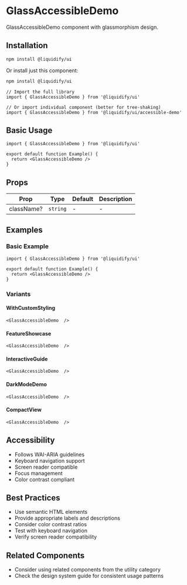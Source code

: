 # GlassAccessibleDemo

GlassAccessibleDemo component with glassmorphism design.

## Installation

```bash
npm install @liquidify/ui
```

Or install just this component:

```bash
npm install @liquidify/ui
```

```tsx
// Import the full library
import { GlassAccessibleDemo } from '@liquidify/ui'

// Or import individual component (better for tree-shaking)
import { GlassAccessibleDemo } from '@liquidify/ui/accessible-demo'
```

## Basic Usage

```tsx
import { GlassAccessibleDemo } from '@liquidify/ui'

export default function Example() {
  return <GlassAccessibleDemo />
}
```

## Props

| Prop | Type | Default | Description |
|------|------|---------|-------------|
| className? | `string` | - | - |


## Examples

### Basic Example

```tsx
import { GlassAccessibleDemo } from '@liquidify/ui'

export default function Example() {
  return <GlassAccessibleDemo />
}
```

### Variants

#### WithCustomStyling

```tsx
<GlassAccessibleDemo  />
```

#### FeatureShowcase

```tsx
<GlassAccessibleDemo  />
```

#### InteractiveGuide

```tsx
<GlassAccessibleDemo  />
```

#### DarkModeDemo

```tsx
<GlassAccessibleDemo  />
```

#### CompactView

```tsx
<GlassAccessibleDemo  />
```



## Accessibility

- Follows WAI-ARIA guidelines
- Keyboard navigation support
- Screen reader compatible
- Focus management
- Color contrast compliant

## Best Practices

- Use semantic HTML elements
- Provide appropriate labels and descriptions
- Consider color contrast ratios
- Test with keyboard navigation
- Verify screen reader compatibility

## Related Components

- Consider using related components from the utility category
- Check the design system guide for consistent usage patterns
